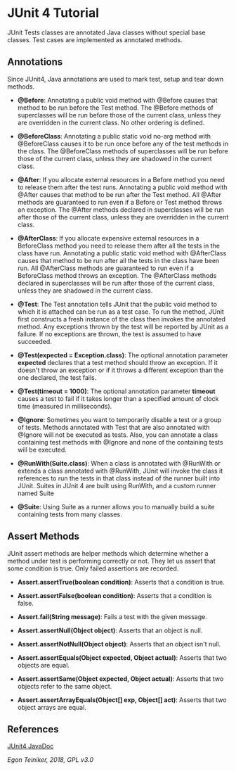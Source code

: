 # JUnit 4 Tutorial

JUnit Tests classes are annotated Java classes without special base classes.
Test cases are implemented as annotated methods.

## Annotations
Since JUnit4, Java annotations are used to mark test, setup and tear down methods.

* **@Before**: Annotating a public void method with @Before causes that method 
to be run before the Test method. 
The @Before methods of superclasses will be run before those of the current class, 
unless they are overridden in the current class. 
No other ordering is defined.

* **@BeforeClass**: Annotating a public static void no-arg method with @BeforeClass 
causes it to be run once before any of the test methods in the class. 
The @BeforeClass methods of superclasses will be run before those of the current 
class, unless they are shadowed in the current class.


* **@After**: If you allocate external resources in a Before method you need to 
release them after the test runs. Annotating a public void method with @After causes 
that method to be run after the Test method. 
All @After methods are guaranteed to run even if a Before or Test method throws an 
exception. 
The @After methods declared in superclasses will be run after those of the current 
class, unless they are overridden in the current class.

* **@AfterClass**: If you allocate expensive external resources in a BeforeClass 
method you need to release them after all the tests in the class have run. 
Annotating a public static void method with @AfterClass causes that method to be 
run after all the tests in the class have been run. 
All @AfterClass methods are guaranteed to run even if a BeforeClass method throws 
an exception. 
The @AfterClass methods declared in superclasses will be run after those of the 
current class, unless they are shadowed in the current class.


* **@Test**: The Test annotation tells JUnit that the public void method to 
which it is attached can be run as a test case. 
To run the method, JUnit first constructs a fresh instance of the class then 
invokes the annotated method. 
Any exceptions thrown by the test will be reported by JUnit as a failure. 
If no exceptions are thrown, the test is assumed to have succeeded.

  
* **@Test(expected = Exception.class)**: The optional annotation parameter **expected** declares 
that a test method should throw an exception.
If it doesn't throw an exception or if it throws a different exception than the one 
declared, the test fails.

* **@Test(timeout = 1000)**: The optional annotation parameter **timeout** causes 
a test to fail if it takes longer than a specified amount of clock time (measured in 
milliseconds).


* **@Ignore**: Sometimes you want to temporarily disable a test or a group of tests. 
Methods annotated with Test that are also annotated with @Ignore will not be executed 
as tests. 
Also, you can annotate a class containing test methods with @Ignore and none of the 
containing tests will be executed.


* **@RunWith(Suite.class)**: When a class is annotated with @RunWith or extends a class 
annotated with @RunWith, JUnit will invoke the class it references to run the tests 
in that class instead of the runner built into JUnit.
Suites in JUnit 4 are built using RunWith, and a custom runner named Suite

* **@Suite**: Using Suite as a runner allows you to manually build a suite containing 
tests from many classes. 


## Assert Methods
JUnit assert methods are helper methods which determine whether a method under test is 
performing correctly or not. 
They let us assert that some condition is true.  Only failed assertions are recorded.

* **Assert.assertTrue(boolean condition)**:
    Asserts that a condition is true.

* **Assert.assertFalse(boolean condition)**:
     Asserts that a condition is false.

* **Assert.fail(String message)**:
     Fails a test with the given message.
     
* **Assert.assertNull(Object object)**: 
      Asserts that an object is null.

* **Assert.assertNotNull(Object object)**:
    Asserts that an object isn't null.

* **Assert.assertEquals(Object expected, Object actual)**:
     Asserts that two objects are equal.

* **Assert.assertSame(Object expected, Object actual)**:
    Asserts that two objects refer to the same object. 

* **Assert.assertArrayEquals(Object[] exp, Object[] act)**:
    Asserts that two object arrays are equal.
    

## References

[JUnit4 JavaDoc](https://junit.org/junit4/javadoc/latest/index.html)


*Egon Teiniker, 2018, GPL v3.0*